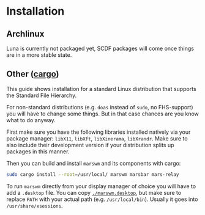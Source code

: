 # Installation

## Archlinux

Luna is currently not packaged yet, SCDF packages will come once things are in a more stable state.

## Other ([cargo](https://crates.io/crates/marswm))
This guide shows installation for a standard Linux distribution that supports the Standard File Hierarchy.

For non-standard distributions (e.g. `doas` instead of `sudo`, no FHS-support) you will have to change some things.
But in that case chances are you know what to do anyway.

First make sure you have the following libraries installed natively via your package manager: `libX11`, `libXft`, `libXinerama`, `libXrandr`.
Make sure to also include their development version if your distribution splits up packages in this manner.

Then you can build and install `marswm` and its components with cargo:
```sh
sudo cargo install --root=/usr/local/ marswm marsbar mars-relay
```

To run `marswm` directly from your display manager of choice you will have to add a `.desktop` file.
You can copy [`./marswm.desktop`](./marswm.desktop), but make sure to replace `PATH` with your actual path (e.g. `/usr/local/bin`).
Usually it goes into `/usr/share/xsessions`.
